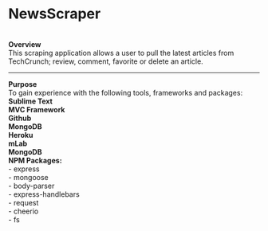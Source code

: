 # NewsScraper
<br>
<strong>Overview</strong>
<br>This scraping application allows a user to pull the latest articles from TechCrunch; review, comment, favorite or delete an article.

<hr><strong>Purpose</strong>
<br>To gain experience with the following tools, frameworks and packages:
<br><strong>Sublime Text</strong>
<br><strong>MVC Framework</strong>
<br><strong>Github</strong>
<br><strong>MongoDB</strong>
<br><strong>Heroku</strong>
<br><strong>mLab</strong>
<br><strong>MongoDB</strong>
<br><strong>NPM Packages:</strong>
<br>- express
<br>- mongoose
<br>- body-parser
<br>- express-handlebars
<br>- request
<br>- cheerio
<br>- fs
